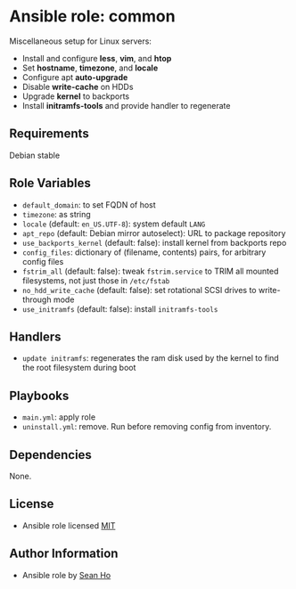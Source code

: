 # Ansible role: common
Miscellaneous setup for Linux servers:

+ Install and configure **less**, **vim**, and **htop**
+ Set **hostname**, **timezone**, and **locale**
+ Configure apt **auto-upgrade**
+ Disable **write-cache** on HDDs
+ Upgrade **kernel** to backports
+ Install **initramfs-tools** and provide handler to regenerate

## Requirements
Debian stable

## Role Variables
+ `default_domain`: to set FQDN of host
+ `timezone`: as string
+ `locale` (default: `en_US.UTF-8`): system default `LANG`
+ `apt_repo` (default: Debian mirror autoselect): URL to package repository
+ `use_backports_kernel` (default: false): install kernel from backports repo
+ `config_files`: dictionary of (filename, contents) pairs, for
  arbitrary config files
+ `fstrim_all` (default: false): tweak `fstrim.service` to TRIM
  all mounted filesystems, not just those in `/etc/fstab`
+ `no_hdd_write_cache` (default: false): set rotational SCSI drives to
  write-through mode
+ `use_initramfs` (default: false): install `initramfs-tools`

## Handlers
+ `update initramfs`: regenerates the ram disk used by the kernel
  to find the root filesystem during boot

## Playbooks
+ `main.yml`: apply role
+ `uninstall.yml`: remove. Run before removing config from inventory.

## Dependencies
None.

## License
+ Ansible role licensed [MIT](LICENSE)

## Author Information
+ Ansible role by [Sean Ho](https://github.com/ho-ansible/)
